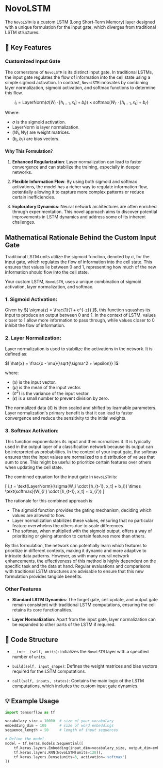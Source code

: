 # NovoLSTM

The `NovoLSTM` is a custom LSTM (Long Short-Term Memory) layer designed with a unique formulation for the input gate, which diverges from traditional LSTM structures.

## 🔑 **Key Features**

### Customized Input Gate

The cornerstone of `NovoLSTM` is its distinct input gate. In traditional LSTMs, the input gate regulates the flow of information into the cell state using a simple sigmoid activation. In contrast, `NovoLSTM` innovates by combining layer normalization, sigmoid activation, and softmax functions to determine this flow.

$$
i_t = \text{LayerNorm}(\sigma(W_i \cdot [h_{t-1}, x_t] + b_i)) \times \text{softmax}(W_{i'} \cdot [h_{t-1}, x_t] + b_{i'})
$$

Where:
- $`\sigma`$ is the sigmoid activation.
- $`\text{LayerNorm}`$ is layer normalization.
- $`( W_i, W_{i'})`$ are weight matrices.
- $`( b_i, b_{i'})`$ are bias vectors.

#### Why This Formulation?

1. **Enhanced Regularization**: Layer normalization can lead to faster convergence and can stabilize the training, especially in deeper networks.

2. **Flexible Information Flow**: By using both sigmoid and softmax activations, the model has a richer way to regulate information flow, potentially allowing it to capture more complex patterns or reduce certain inefficiencies.

3. **Exploratory Dynamics**: Neural network architectures are often enriched through experimentation. This novel approach aims to discover potential improvements in LSTM dynamics and address some of its inherent challenges.


## Mathematical Rationale Behind the Custom Input Gate

Traditional LSTM units utilize the sigmoid function, denoted by $`\sigma`$, for the input gate, which regulates the flow of information into the cell state. This ensures that values lie between 0 and 1, representing how much of the new information should flow into the cell state.

Your custom LSTM, `NovoLSTM`, uses a unique combination of sigmoid activation, layer normalization, and softmax.

### 1. Sigmoid Activation:

Given by 
$`[ \sigma(z) = \frac{1}{1 + e^{-z}} ]`$,
this function squashes its input to produce an output between 0 and 1. In the context of LSTM, values closer to 1 allow more information to pass through, while values closer to 0 inhibit the flow of information.

### 2. Layer Normalization:

Layer normalization is used to stabilize the activations in the network. It is defined as:

$`[ \hat{x} = \frac{x - \mu}{\sqrt{\sigma^2 + \epsilon}} ]`$

where:
- $`( x )`$ is the input vector.
- $`( \mu )`$ is the mean of the input vector.
- $`( \sigma^2 )`$ is the variance of the input vector.
- $`( \epsilon )`$ is a small number to prevent division by zero.

The normalized data $`( \hat{x} )`$  is then scaled and shifted by learnable parameters. Layer normalization's primary benefit is that it can lead to faster convergence and reduce the sensitivity to the initial weights.

### 3. Softmax Activation:

This function exponentiates its input and then normalizes it. It is typically used in the output layer of a classification network because its output can be interpreted as probabilities. In the context of your input gate, the softmax ensures that the input values are normalized to a distribution of values that sum to one. This might be useful to prioritize certain features over others when updating the cell state.

The combined equation for the input gate in `NovoLSTM` is:

\[ i_t = \text{LayerNorm}(\sigma(W_i \cdot [h_{t-1}, x_t] + b_i)) \times \text{softmax}(W_{i'} \cdot [h_{t-1}, x_t] + b_{i'}) \]

The rationale for this combined approach is:
- The sigmoid function provides the gating mechanism, deciding which values are allowed to flow.
- Layer normalization stabilizes these values, ensuring that no particular feature overwhelms the others due to scale differences.
- The softmax, when multiplied with the sigmoid output, offers a way of prioritizing or giving attention to certain features more than others.

By this formulation, the network can potentially learn which features to prioritize in different contexts, making it dynamic and more adaptive to intricate data patterns. However, as with many neural network enhancements, the effectiveness of this method is highly dependent on the specific task and the data at hand. Regular evaluations and comparisons with traditional LSTM structures are advisable to ensure that this new formulation provides tangible benefits.



### Other Features

- **Standard LSTM Dynamics**: The forget gate, cell update, and output gate remain consistent with traditional LSTM computations, ensuring the cell retains its core functionalities.
  
- **Layer Normalization**: Apart from the input gate, layer normalization can be expanded to other parts of the LSTM if required.


## 📁 **Code Structure**

- `__init__(self, units)`: Initializes the `NovoLSTM` layer with a specified number of `units`.

- `build(self, input_shape)`: Defines the weight matrices and bias vectors required for the LSTM computations.

- `call(self, inputs, states)`: Contains the main logic of the LSTM computations, which includes the custom input gate dynamics.

## 💡 **Example Usage**

```python
import tensorflow as tf

vocabulary_size = 10000  # size of your vocabulary
embedding_dim = 100      # size of word embeddings
sequence_length = 50     # length of input sequences

# Define the model
model = tf.keras.models.Sequential([
    tf.keras.layers.Embedding(input_dim=vocabulary_size, output_dim=embedding_dim, input_length=sequence_length),
    tf.keras.layers.RNN(NovoLSTM(units=128)),
    tf.keras.layers.Dense(units=3, activation='softmax')
])

